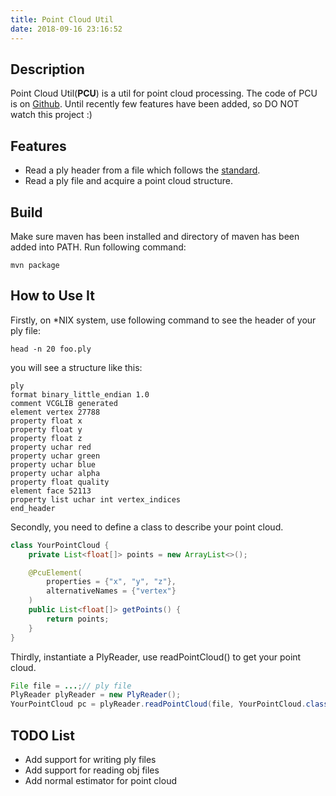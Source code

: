 ```yaml
---
title: Point Cloud Util 
date: 2018-09-16 23:16:52
---
```


## Description

Point Cloud Util(**PCU**) is a util for point cloud processing. The code of PCU is on [Github](https://github.com/Jimmie00x0000/PointCloudUtil). Until recently few features have been added, so DO NOT watch this project :)

## Features
* Read a ply header from a file which follows the [standard](http://paulbourke.net/dataformats/ply/).
* Read a ply file and acquire a point cloud structure.

## Build

Make sure maven has been installed and directory of maven has been added into PATH. Run following command:
```shell
mvn package
```

## How to Use It

Firstly, on *NIX system, use following command to see the header of your ply file:
```shell
head -n 20 foo.ply

```
you will see a structure like this:
```
ply
format binary_little_endian 1.0
comment VCGLIB generated
element vertex 27788
property float x
property float y
property float z
property uchar red
property uchar green
property uchar blue
property uchar alpha
property float quality
element face 52113
property list uchar int vertex_indices
end_header
```

Secondly, you need to define a class to describe your point cloud.
```java
class YourPointCloud {
    private List<float[]> points = new ArrayList<>();

    @PcuElement(
        properties = {"x", "y", "z"},
        alternativeNames = {"vertex"}
    )
    public List<float[]> getPoints() {
        return points;
    }
}
```
Thirdly, instantiate a PlyReader, use readPointCloud() to get your point cloud.
```java
File file = ...;// ply file
PlyReader plyReader = new PlyReader();
YourPointCloud pc = plyReader.readPointCloud(file, YourPointCloud.class);
```

## TODO List
* Add support for writing ply files
* Add support for reading obj files
* Add normal estimator for point cloud


